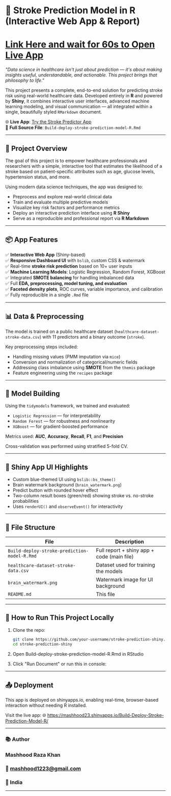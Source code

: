 # 🧠 Stroke Prediction Model in R (Interactive Web App & Report)

# [Link Here and wait for 60s to Open Live App]([https://mashhood23.shinyapps.io/Build-Deploy-Stroke-Prediction-Model-R/](https://mashhood23.shinyapps.io/StrokePredictorApp/))  

*"Data science in healthcare isn't just about prediction — it's about making insights useful, understandable, and actionable. This project brings that philosophy to life."*

This project presents a complete, end-to-end solution for predicting stroke risk using real-world healthcare data. Developed entirely in **R** and powered by **Shiny**, it combines interactive user interfaces, advanced machine learning modeling, and visual communication — all integrated within a single, beautifully styled `RMarkdown` document.

🌐 **Live App**: [Try the Stroke Predictor App](https://mashhood23.shinyapps.io/Build-Deploy-Stroke-Prediction-Model-R/)  
📄 **Full Source File**: `Build-deploy-stroke-prediction-model-R.Rmd`

---

## 🚀 Project Overview

The goal of this project is to empower healthcare professionals and researchers with a simple, interactive tool that estimates the likelihood of a stroke based on patient-specific attributes such as age, glucose levels, hypertension status, and more.

Using modern data science techniques, the app was designed to:
- Preprocess and explore real-world clinical data
- Train and evaluate multiple predictive models
- Visualize key risk factors and performance metrics
- Deploy an interactive prediction interface using **R Shiny**
- Serve as a reproducible and professional report via **R Markdown**

---

## 📦 App Features

✅ **Interactive Web App** (Shiny-based)  
✅ **Responsive Dashboard UI** with `bslib`, custom CSS & watermark  
✅ Real-time **stroke risk prediction** based on 10+ user inputs  
✅ **Machine Learning Models**: Logistic Regression, Random Forest, XGBoost  
✅ Integrated **SMOTE balancing** for handling imbalanced data  
✅ Full **EDA, preprocessing, model tuning, and evaluation**  
✅ **Faceted density plots**, ROC curves, variable importance, and calibration  
✅ Fully reproducible in a single `.Rmd` file

---

## 📊 Data & Preprocessing

The model is trained on a public healthcare dataset (`healthcare-dataset-stroke-data.csv`) with 11 predictors and a binary outcome (`stroke`).

Key preprocessing steps included:
- Handling missing values (PMM imputation via `mice`)
- Conversion and normalization of categorical/numeric fields
- Addressing class imbalance using **SMOTE** from the `themis` package
- Feature engineering using the `recipes` package

---

## 🧠 Model Building

Using the `tidymodels` framework, we trained and evaluated:

- `Logistic Regression` — for interpretability
- `Random Forest` — for robustness and nonlinearity
- `XGBoost` — for gradient-boosted performance

Metrics used: **AUC**, **Accuracy**, **Recall**, **F1**, and **Precision**

Cross-validation was performed using stratified 5-fold CV.

---

## 🎨 Shiny App UI Highlights

- Custom blue-themed UI using `bslib::bs_theme()`
- Brain watermark background (`brain_watermark.png`)
- Predict button with rounded hover effect
- Two-column result boxes (green/red) showing stroke vs. no-stroke probabilities
- Uses `renderUI()` and `observeEvent()` for interactivity

---

## 📁 File Structure

| File | Description |
|------|-------------|
| `Build-deploy-stroke-prediction-model-R.Rmd` | Full report + shiny app + code (main file) |
| `healthcare-dataset-stroke-data.csv` | Dataset used for training the models |
| `brain_watermark.png` | Watermark image for UI background |
| `README.md` | This file |

---

## 🧪 How to Run This Project Locally

1. Clone the repo:
   ```bash
   git clone https://github.com/your-username/stroke-prediction-shiny.git
   cd stroke-prediction-shiny
2. Open Build-deploy-stroke-prediction-model-R.Rmd in RStudio

3. Click "Run Document" or run this in console:

---

## 📤 Deployment
This app is deployed on shinyapps.io, enabling real-time, browser-based interaction without needing R installed.

Visit the live app:
🌐 https://mashhood23.shinyapps.io/Build-Deploy-Stroke-Prediction-Model-R/

---

### 📚 Author
### Mashhood Raza Khan
### 📧 mashhood1223@gmail.com
### 📍 India

---

